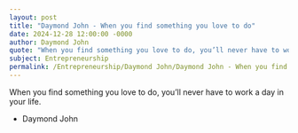 ```yaml
---
layout: post
title: "Daymond John - When you find something you love to do"
date: 2024-12-28 12:00:00 -0000
author: Daymond John
quote: "When you find something you love to do, you’ll never have to work a day in your life."
subject: Entrepreneurship
permalink: /Entrepreneurship/Daymond John/Daymond John - When you find something you love to do
---
```


When you find something you love to do, you’ll never have to work a day in your life.

- Daymond John
